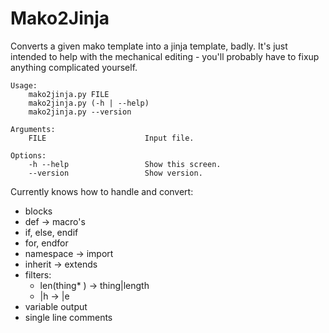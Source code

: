 # Mako2Jinja

Converts a given mako template into a jinja template, badly.
It's just intended to help with the mechanical editing - you'll probably have to fixup anything complicated yourself.

	Usage:
	    mako2jinja.py FILE
	    mako2jinja.py (-h | --help)
	    mako2jinja.py --version

	Arguments:
	    FILE                      Input file.

	Options:
	    -h --help                 Show this screen.
	    --version                 Show version.

Currently knows how to handle and convert:

* blocks
* def -> macro's
* if, else, endif
* for, endfor
* namespace -> import
* inherit -> extends
* filters:
	* len(thing* ) -> thing|length
	* |h -> |e
* variable output
* single line comments

